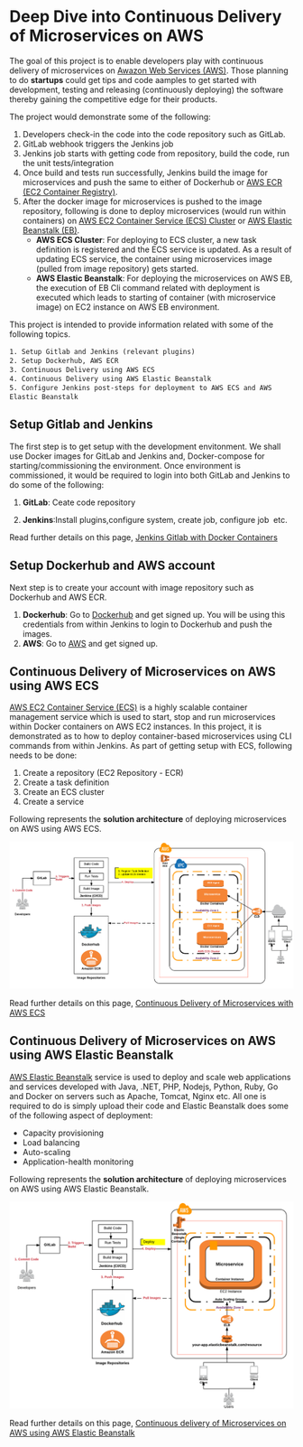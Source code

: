 # Deep Dive into Continuous Delivery of Microservices on AWS

The goal of this project is to enable developers play with continuous delivery of microservices on [Awazon Web Services (AWS)](https://aws.amazon.com/). Those planning to do **startups** could get tips and code aamples to get started with development, testing and releasing (continuously deploying) the software thereby gaining the competitive edge for their products.

The project would demonstrate some of the following:

 1. Developers check-in the code into the code repository such as GitLab. 
 2. GitLab webhook triggers the Jenkins job 
 3. Jenkins job starts with getting code from repository, build the code, run the unit tests/integration 
 4. Once build and tests run successfully, Jenkins build the image for microservices and push the same to either of Dockerhub or [AWS ECR (EC2 Container Registry)](https://aws.amazon.com/ecr/).
 5. After the docker image for microservices is pushed to the image repository, following is done to deploy microservices (would run within containers) on [AWS EC2 Container Service (ECS) Cluster](http://docs.aws.amazon.com/AmazonECS/latest/developerguide/ECS_clusters.html) or [AWS Elastic Beanstalk (EB)](http://docs.aws.amazon.com/elasticbeanstalk/latest/dg/Welcome.html).
    - **AWS ECS Cluster**: For deploying to ECS cluster, a new task definition is registered and the ECS service is updated. As a result of updating ECS service, the container using microservices image (pulled from image repository) gets started.
    - **AWS Elastic Beanstalk**: For deploying the microservices on AWS EB, the execution of EB Cli command related with deployment is executed which leads to starting of container (with microservice image) on EC2 instance on AWS EB environment.


This project is intended to provide information related with some of the following topics.
```
1. Setup Gitlab and Jenkins (relevant plugins)
2. Setup Dockerhub, AWS ECR
3. Continuous Delivery using AWS ECS 
4. Continuous Delivery using AWS Elastic Beanstalk 
5. Configure Jenkins post-steps for deployment to AWS ECS and AWS Elastic Beanstalk
```
## Setup Gitlab and Jenkins

The first step is to get setup with the development envitonment. We shall use Docker images for GitLab and Jenkins and, Docker-compose for starting/commissioning the environment. Once environment is commissioned, it would be required to login into both GitLab and Jenkins to do some of the following:

1. **GitLab**: Ceate code repository

2. **Jenkins**:Install plugins,configure system, create job, configure job  etc.  

Read further details on this page, [Jenkins Gitlab with Docker Containers](https://github.com/eajitesh/Continuous-Delivery-Microservices-AWS/blob/master/jenkins-gitlab-setup.md)

## Setup Dockerhub and AWS account    

Next step is to create your account with image repository such as Dockerhub and AWS ECR. 

1. **Dockerhub**: Go to [Dockerhub](http://www.dockerhub.com) and get signed up. You will be using this credentials from within Jenkins to login to Dockerhub and push the images.
2. **AWS**: Go to [AWS](http://www.aws.com) and get signed up. 

## Continuous Delivery of Microservices on AWS using AWS ECS

[AWS EC2 Container Service (ECS)](http://docs.aws.amazon.com/AmazonECS/latest/developerguide/Welcome.html) is a highly scalable container management service which is used to start, stop and run microservices within Docker containers on AWS EC2 instances. In this project, it is demonstrated as to how to deploy container-based microservices using CLI commands from within Jenkins. As part of getting setup with ECS, following needs to be done:

 1. Create a repository (EC2 Repository - ECR)
 2. Create a task definition 
 3. Create an ECS cluster
 4. Create a service

Following represents the **solution architecture** of deploying microservices on AWS using AWS ECS.

![Solution Architecture - Microservices to AWS ECS](images/aws_ecs.png)

Read further details on this page, [Continuous Delivery of Microservices with AWS ECS](https://github.com/eajitesh/Continuous-Delivery-Microservices-AWS/blob/master/aws-ecs-setup.md)

## Continuous Delivery of Microservices on AWS using AWS Elastic Beanstalk

[AWS Elastic Beanstalk](https://aws.amazon.com/documentation/elastic-beanstalk/) service is used to deploy and scale web applications and services developed with Java, .NET, PHP, Nodejs, Python, Ruby, Go and Docker on servers such as Apache, Tomcat, Nginx etc. All one is required to do is simply upload their code and Elastic Beanstalk does some of the following aspect of deployment:

 - Capacity provisioning
 - Load balancing
 - Auto-scaling
 - Application-health monitoring

Following represents the **solution architecture** of deploying microservices on AWS using AWS Elastic Beanstalk.

![Solution Architecture - Microservices to AWS Elastic Beanstalk](images/aws_eb.png)

Read further details on this page, [Continuous delivery of Microservices on AWS using AWS Elastic Beanstalk](https://github.com/eajitesh/Continuous-Delivery-Microservices-AWS/blob/master/aws-eb-setup.md)


